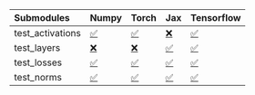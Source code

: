 | Submodules       | Numpy                                                                                                                           | Torch                                                                                                                           | Jax                                                                                                                             | Tensorflow                                                                                                                      |
|:-----------------|:--------------------------------------------------------------------------------------------------------------------------------|:--------------------------------------------------------------------------------------------------------------------------------|:--------------------------------------------------------------------------------------------------------------------------------|:--------------------------------------------------------------------------------------------------------------------------------|
| test_activations | <a href="https://github.com/unifyai/ivy/runs/8055239189?check_suite_focus=true" rel="noopener noreferrer" target="_blank">✅</a> | <a href="https://github.com/unifyai/ivy/runs/8055239314?check_suite_focus=true" rel="noopener noreferrer" target="_blank">✅</a> | <a href="https://github.com/unifyai/ivy/runs/8055239425?check_suite_focus=true" rel="noopener noreferrer" target="_blank">❌</a> | <a href="https://github.com/unifyai/ivy/runs/8055239530?check_suite_focus=true" rel="noopener noreferrer" target="_blank">✅</a> |
| test_layers      | <a href="https://github.com/unifyai/ivy/runs/8055239220?check_suite_focus=true" rel="noopener noreferrer" target="_blank">❌</a> | <a href="https://github.com/unifyai/ivy/runs/8055239353?check_suite_focus=true" rel="noopener noreferrer" target="_blank">❌</a> | <a href="https://github.com/unifyai/ivy/runs/8055239463?check_suite_focus=true" rel="noopener noreferrer" target="_blank">✅</a> | <a href="https://github.com/unifyai/ivy/runs/8055239551?check_suite_focus=true" rel="noopener noreferrer" target="_blank">✅</a> |
| test_losses      | <a href="https://github.com/unifyai/ivy/runs/8055239249?check_suite_focus=true" rel="noopener noreferrer" target="_blank">✅</a> | <a href="https://github.com/unifyai/ivy/runs/8055239378?check_suite_focus=true" rel="noopener noreferrer" target="_blank">✅</a> | <a href="https://github.com/unifyai/ivy/runs/8055239478?check_suite_focus=true" rel="noopener noreferrer" target="_blank">✅</a> | <a href="https://github.com/unifyai/ivy/runs/8055239576?check_suite_focus=true" rel="noopener noreferrer" target="_blank">✅</a> |
| test_norms       | <a href="https://github.com/unifyai/ivy/runs/8055239282?check_suite_focus=true" rel="noopener noreferrer" target="_blank">✅</a> | <a href="https://github.com/unifyai/ivy/runs/8055239404?check_suite_focus=true" rel="noopener noreferrer" target="_blank">✅</a> | <a href="https://github.com/unifyai/ivy/runs/8055239495?check_suite_focus=true" rel="noopener noreferrer" target="_blank">✅</a> | <a href="https://github.com/unifyai/ivy/runs/8055239601?check_suite_focus=true" rel="noopener noreferrer" target="_blank">✅</a> |